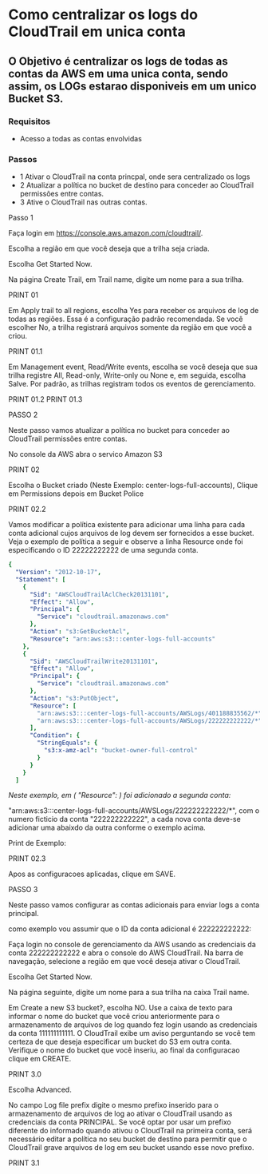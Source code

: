# Como centralizar os logs do CloudTrail em unica conta 

## O Objetivo é centralizar os logs de todas as contas da AWS em uma unica conta, sendo assim, os LOGs estarao disponiveis em um unico Bucket S3.

###  Requisitos 

- Acesso a todas as contas envolvidas


### Passos

* 1 Ativar o CloudTrail na conta princpal, onde sera centralizado os logs
* 2 Atualizar a política no bucket de destino para conceder ao CloudTrail permissões entre contas.
* 3 Ative o CloudTrail nas outras contas.

Passo 1 


Faça login em https://console.aws.amazon.com/cloudtrail/.

Escolha a região em que você deseja que a trilha seja criada.

Escolha Get Started Now.

Na página Create Trail, em Trail name, digite um nome para a sua trilha.

PRINT 01

Em Apply trail to all regions, escolha Yes para receber os arquivos de log de todas as regiões. Essa é a configuração padrão recomendada. Se você escolher No, a trilha registrará arquivos somente da região em que você a criou.

PRINT 01.1


Em Management event, Read/Write events, escolha se você deseja que sua trilha registre All, Read-only, Write-only ou None e, em seguida, escolha Salve. Por padrão, as trilhas registram todos os eventos de gerenciamento.

PRINT 01.2
PRINT 01.3

PASSO 2

Neste passo vamos atualizar a política no bucket para conceder ao CloudTrail permissões entre contas.

No console da AWS abra o servico Amazon S3

PRINT 02

Escolha o Bucket criado (Neste Exemplo: center-logs-full-accounts), Clique em Permissions depois em  Bucket Police

PRINT 02.2

Vamos modificar a política existente para adicionar uma linha para cada conta adicional cujos arquivos de log devem ser fornecidos a esse bucket. Veja o exemplo de política a seguir e observe a linha Resource onde foi especificando o ID 22222222222 de uma segunda conta.

```yaml 
{
  "Version": "2012-10-17",
  "Statement": [
    {
      "Sid": "AWSCloudTrailAclCheck20131101",
      "Effect": "Allow",
      "Principal": {
        "Service": "cloudtrail.amazonaws.com"
      },
      "Action": "s3:GetBucketAcl",
      "Resource": "arn:aws:s3:::center-logs-full-accounts"
    },
    {
      "Sid": "AWSCloudTrailWrite20131101",
      "Effect": "Allow",
      "Principal": {
        "Service": "cloudtrail.amazonaws.com"
      },
      "Action": "s3:PutObject",
      "Resource": [
        "arn:aws:s3:::center-logs-full-accounts/AWSLogs/401188835562/*",
        "arn:aws:s3:::center-logs-full-accounts/AWSLogs/222222222222/*"
      ],
      "Condition": { 
        "StringEquals": { 
          "s3:x-amz-acl": "bucket-owner-full-control" 
        }
      }
    }
  ]

```
_Neste exemplo, em ( "Resource": ) foi adicionado a segunda conta:_ 

"arn:aws:s3:::center-logs-full-accounts/AWSLogs/222222222222/*", com o numero ficticio da conta "222222222222", a cada nova conta deve-se adicionar uma abaixdo da outra conforme o exemplo acima.

Print de Exemplo:

PRINT 02.3


Apos as configuracoes aplicadas, clique em SAVE.

PASSO 3 

Neste passo vamos configurar as contas adicionais para enviar logs a conta principal.

como exemplo vou assumir que o ID da conta adicional é 222222222222:


Faça login no console de gerenciamento da AWS usando as credenciais da conta 222222222222 e abra o console do AWS CloudTrail. Na barra de navegação, selecione a região em que você deseja ativar o CloudTrail.

Escolha Get Started Now.

Na página seguinte, digite um nome para a sua trilha na caixa Trail name.

Em Create a new S3 bucket?, escolha NO. Use a caixa de texto para informar o nome do bucket que você criou anteriormente para o armazenamento de arquivos de log quando fez login usando as credenciais da conta 111111111111. O CloudTrail exibe um aviso perguntando se você tem certeza de que deseja especificar um bucket do S3 em outra conta. Verifique o nome do bucket que você inseriu, ao final da configuracao clique em CREATE.

PRINT 3.0

Escolha Advanced.

No campo Log file prefix digite o mesmo prefixo inserido para o armazenamento de arquivos de log ao ativar o CloudTrail usando as credenciais da conta PRINCIPAL. Se você optar por usar um prefixo diferente do informado quando ativou o CloudTrail na primeira conta, será necessário editar a política no seu bucket de destino para permitir que o CloudTrail grave arquivos de log em seu bucket usando esse novo prefixo.

PRINT 3.1


